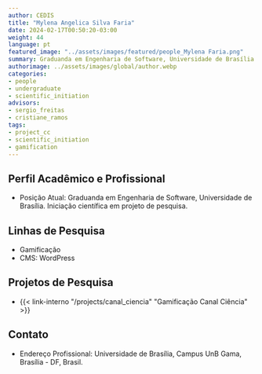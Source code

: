 ```yaml
---
author: CEDIS
title: "Mylena Angelica Silva Faria"
date: 2024-02-17T00:50:20-03:00
weight: 44
language: pt
featured_image: "../assets/images/featured/people_Mylena Faria.png"
summary: Graduanda em Engenharia de Software, Universidade de Brasília 
authorimage: ../assets/images/global/author.webp
categories: 
- people
- undergraduate
- scientific_initiation
advisors:
- sergio_freitas
- cristiane_ramos
tags: 
- project_cc
- scientific_initiation
- gamification
---
```

## Perfil Acadêmico e Profissional
- Posição Atual: Graduanda em Engenharia de Software, Universidade de Brasília. Iniciação científica em projeto de pesquisa.

## Linhas de Pesquisa
- Gamificação
- CMS: WordPress

## Projetos de Pesquisa
- {{< link-interno "/projects/canal_ciencia" "Gamificação Canal Ciência" >}}

## Contato
- Endereço Profissional: Universidade de Brasília, Campus UnB Gama, Brasília - DF, Brasil.